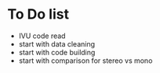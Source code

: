 # To Do list

- IVU code read
- start with data cleaning
- start with code building
- start with comparison for stereo vs mono